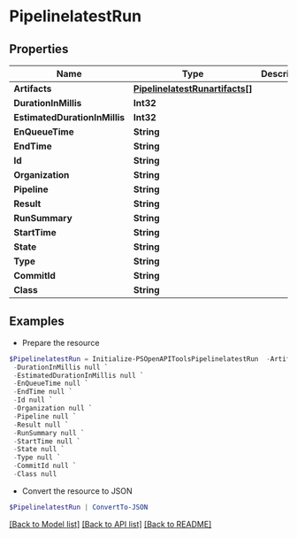 # PipelinelatestRun
## Properties

Name | Type | Description | Notes
------------ | ------------- | ------------- | -------------
**Artifacts** | [**PipelinelatestRunartifacts[]**](PipelinelatestRunartifacts.md) |  | [optional] 
**DurationInMillis** | **Int32** |  | [optional] 
**EstimatedDurationInMillis** | **Int32** |  | [optional] 
**EnQueueTime** | **String** |  | [optional] 
**EndTime** | **String** |  | [optional] 
**Id** | **String** |  | [optional] 
**Organization** | **String** |  | [optional] 
**Pipeline** | **String** |  | [optional] 
**Result** | **String** |  | [optional] 
**RunSummary** | **String** |  | [optional] 
**StartTime** | **String** |  | [optional] 
**State** | **String** |  | [optional] 
**Type** | **String** |  | [optional] 
**CommitId** | **String** |  | [optional] 
**Class** | **String** |  | [optional] 

## Examples

- Prepare the resource
```powershell
$PipelinelatestRun = Initialize-PSOpenAPIToolsPipelinelatestRun  -Artifacts null `
 -DurationInMillis null `
 -EstimatedDurationInMillis null `
 -EnQueueTime null `
 -EndTime null `
 -Id null `
 -Organization null `
 -Pipeline null `
 -Result null `
 -RunSummary null `
 -StartTime null `
 -State null `
 -Type null `
 -CommitId null `
 -Class null
```

- Convert the resource to JSON
```powershell
$PipelinelatestRun | ConvertTo-JSON
```

[[Back to Model list]](../README.md#documentation-for-models) [[Back to API list]](../README.md#documentation-for-api-endpoints) [[Back to README]](../README.md)

